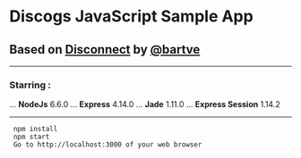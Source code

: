 # Discogs JavaScript Sample App
## Based on [Disconnect](https://github.com/bartve/disconnect) by [@bartve](https://github.com/bartve)
___
### Starring :
... **NodeJs** 6.6.0
... **Express** 4.14.0
... **Jade** 1.11.0
... **Express Session** 1.14.2
___
```
 npm install
 npm start
 Go to http://localhost:3000 of your web browser
 ```
